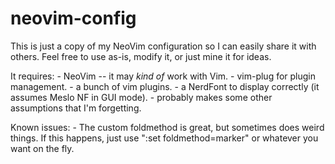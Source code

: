 # neovim-config

This is just a copy of my NeoVim configuration so I can easily share it with others. Feel free to use as-is, modify it, or just mine it for ideas.

It requires:
	- NeoVim -- it may *kind of* work with Vim.
	- vim-plug for plugin management.
	- a bunch of vim plugins.
	- a NerdFont to display correctly (it assumes Meslo NF in GUI mode).
	- probably makes some other assumptions that I'm forgetting.

Known issues:
	- The custom foldmethod is great, but sometimes does weird things. If this happens, just use ":set foldmethod=marker" or whatever you want on the fly.
